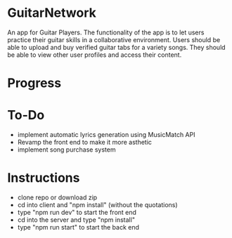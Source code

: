 # GuitarNetwork
 An app for Guitar Players. The functionality of the app is to let users practice their guitar skills in a collaborative environment. Users should be able to upload and buy verified guitar tabs for a variety songs. They should be able to view other user profiles and access their content. 

# Progress


# To-Do
 - implement automatic lyrics generation using MusicMatch API </br>
 - Revamp the front end to make it more asthetic </br>
 - implement song purchase system




# Instructions
- clone repo or download zip </br>
- cd into client and  "npm install" (without the quotations) </br>
- type "npm run dev" to start the front end </br>
- cd into the server  and type "npm install" </br>
-  type "npm run start" to start the back end </br>